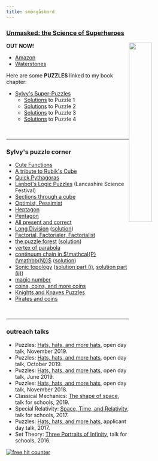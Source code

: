 ```yaml
---
title: smörgåsbord
---
```

<html>
<head>
<title>
Sylvy Anscombe
</title>
<link rel="stylesheet" type="text/css" href="/style.css?">
<script type="text/x-mathjax-config">
MathJax.Hub.Config({tex2jax: {inlineMath: [['$','$'],['\\(','\\)']]}
});
</script>
<script type="text/javascript" src="http://cdn.mathjax.org/mathjax/latest/MathJax.js?config=TeX-AMS-MML_HTMLorMML">
</script>
<script src="https://code.jquery.com/jquery-1.10.2.js"></script>
<script>
var menumode = "smorgasbord";
$(function(){$("#menu").load("./menu.js");});
</script>
</head>

<body>


<div id="nav">
<div id="menu">
</div>
</div>

<div id="section">

<h3><a class="linkdebugmain" href="https://www.waterstones.com/book/unmasked/s-anscombe/n-danino/9781912979080?fbclid=IwAR2kkLuFbVRS0TvOr9etGZMB2E45oH8KkBVce9FdiyK7Mg01zQ-5km-6hlo">Unmasked: the Science of Superheroes</a></h3>

<img src="/sylvy.jpg" width="35%" style="float:right;">
<b>OUT NOW!</b>
<ul>
<li><a href="https://www.amazon.co.uk/Unmasked-Science-Superheroes-Robert-Walsh/dp/191297908X/ref=sr_1_1?keywords=unmasked%3A+the+science+of+superheroes&qid=1583537025&sr=8-1">Amazon</a></li>
<li><a href="https://www.waterstones.com/book/unmasked/robert-walsh/sarita-robsinson/9781912979080">Waterstones</a></li>
</ul>
Here are some <b>PUZZLES</b> linked to my book chapter:
<ul>
<li><a href="https://drive.google.com/open?id=1K-xXXL_MDcRIw9oqBXxBkids8Tl2Re_h">Sylvy's Super-Puzzles</a>
<ul>
<li><a href="https://drive.google.com/open?id=1wRbmZ1NnrsDi8owL3eR67jT6qxY08q15">Solutions</a> to Puzzle 1</li>
<li><a href="https://drive.google.com/open?id=1FMIm128PyFPKjqdvzH1HVODcymrDQImU">Solutions</a> to Puzzle 2</li>
<li><a href="https://drive.google.com/open?id=1eJuCq47qeHz4Rfd2CNA6HNJZ3k5jwQ1f">Solutions</a> to Puzzle 3</li>
<li><a href="https://drive.google.com/open?id=1-ygDZoILj3275DNXMXMRT27L7ij6tEp8">Solutions</a> to Puzzle 4</li>
</ul>
</li>
</ul>

<br>

<hr>

<h3>Sylvy's puzzle corner</h3>

<ul>

<li><a href="https://drive.google.com/file/d/1Y1f2rfKFNoUjqvpLnxobaEXha8kieE4C/view?usp=sharing">Cute Functions</a></li>
<li><a href="https://drive.google.com/open?id=1tB2ceF85zjMHMrlukyXEf2utWGk3PJQP">A tribute to Rubik's Cube</a></li>
<li><a href="https://drive.google.com/open?id=1HCCLIiGS2ZN34gsOxerLYGKWJQ2A6LnX">Quick Pythagoras</a></li>
<li><a href="http://www.lancashiresciencefestival.co.uk/wp-content/uploads/2018/07/LanBots-Logic-Puzzles-with-Sylvy-Anscombe.pdf">Lanbot's Logic Puzzles</a> (Lancashire Science Festival)</li>
<li><a href="https://drive.google.com/open?id=1u_NX6uAT93VMB0dWBZ7H-ormCrMrvunj">Sections through a cube</a></li>
<li><a href="https://drive.google.com/open?id=1qw4hcQVZuDdAIN7PVrJFyGeFI9-diA3K">Optimist, Pessimist</a></li>
<li><a href="https://drive.google.com/open?id=18VD2zNDJ8hqHkcfm31bhq0r1RD2BP7_L">Heptagon</a></li>
<li><a href="https://drive.google.com/open?id=1C7FPQGbc-vId4bIBpV80zd5vjlODTs1C">Pentagon</a></li>
<li><a href="https://drive.google.com/open?id=1K_bxWt_s-gOUMPh3kr09PwLfbLG4ltHJ">All present and correct</a></li>
<li><a href="https://drive.google.com/open?id=1sqPjD3kr-AVhtlYdnC8aiK3EzGgzSqKt">Long Division</a>
(<a href="https://drive.google.com/open?id=1-uXa83mTjN0bqq_PQA50opMN65vxL1su">solution</a>)</li>
<li><a href="https://drive.google.com/open?id=1zi9g_C_2DwsdwjM502mbQgqR5IEmHKvv">Factorial, Factorialer, Factorialist</a></li>
<li><a href="https://drive.google.com/open?id=0B6bVmoUt7QTXNEZndDdxLXU0SFk">the puzzle forest</a>
(<a href="https://drive.google.com/open?id=0B6bVmoUt7QTXeGRLWjE4SmZLSnc">solution</a>)</li>
<li><a href="https://sylvyanscombe.wordpress.com/2015/11/10/puzzle-corner-sylvys-puzzle-5/">vertex of parabola</a></li>
<li><a href="https://sylvyanscombe.wordpress.com/2015/10/28/sylvys-weekly-puzzle-4/">continuum chain in $\mathcal{P}(\mathbb{N})$</a>
(<a href="https://sylvyanscombe.wordpress.com/2015/12/18/puzzle-corner-solution-to-sylvys-puzzle-4/">solution</a>)</li>
<li><a href="https://sylvyanscombe.wordpress.com/2015/10/14/sylvys-weekly-puzzle-3/">Sonic topology</a>
(<a href="https://sylvyanscombe.wordpress.com/2015/10/28/sylvys-weekly-puzzle-3-solution-part-i/">solution part (i)</a>,
<a href="https://sylvyanscombe.wordpress.com/2015/11/10/sylvys-weekly-puzzle-3-solution-part-ii/">solution part (ii)</a>)</li>
<li><a href="https://drive.google.com/open?id=1rvjFVInD3iZtZ7yJK_LJnPMunG7ZaWnK">magic number</a></li>
<li><a href="https://drive.google.com/open?id=1mAd5D5rg_gJ24VKEb5f6j69ICRuPzb5q">coins, coins, and more coins</a></li>
<li><a href="https://drive.google.com/open?id=1dBMwVTqsjnDuiwT3ObaYLPI5c8DL0zT0">Knights and Knaves Puzzles</a></li>
<li><a href="https://drive.google.com/file/d/0B6bVmoUt7QTXdzRlNERaZEVYLVk/view?usp=sharing">Pirates and coins</a></li>

</ul>

<!--
<a name="misc"></a>

<br>
<hr>

	<h3>miscellany of fun maths</h3>

	<ul>
	<li>Analysis: <a href="https://drive.google.com/open?id=1ZhW7-zUUB8RayZt7QXKV1t05qzp_GsQl">a few tricky questions</a> about convergence and continuity</li>
-->
<!--
<li>Strategy/Set Theory: Hat problems (joint work with <a href="">Rob Leek</a>)</li>
<li>Euler characteristic, graphs, solids</li>
<li>Tennis</li>
<li>Kittens</li>
<li>naive calculus</li>
<li>non-Euclidean geometry</li>
<li>Rigid structure of Platonic solids, lengths, areas, and volumes</li>
<li>colourings of solids</li>
<li>Spinning Platonic Solids</li>
<li>Conic sections</li>
<li>Four switches, levers</li>
<li>Hairy Ball Theorem</li>
<li>Pancake Theorem, Red and blue points on the plane</li>
<li>Permutations with jam</li>
<li>Homogeneity, random graph, $(\mathbb{Q},<)$, back-and-forth</li>
</ul>
-->

<br>

<hr>

<h3>outreach talks</h3>

<ul>
<li>Puzzles: <a href="https://drive.google.com/open?id=1eRqj-A6q05ynuF0gFdmdLlzcNR156RLW">Hats, hats, and more hats</a>, open day talk, November 2019.</li>
<li>Puzzles: <a href="https://drive.google.com/open?id=1oD4068p2Syn592eL7c1GTnTWy811Ej83">Hats, hats, and more hats</a>, open day talk, October 2019.</li>
<li>Puzzles: <a href="https://drive.google.com/open?id=1j2KDC1HJT0EvARMgLsR3owru02GW0_Zd">Hats, hats, and more hats</a>, open day talk, June 2019.</li>
<li>Puzzles: <a href="https://drive.google.com/file/d/16upRZMhJ390JKjS1NTPswtYguRw0UHGX/view?usp=sharing">Hats, hats, and more hats</a>, open day talk, November 2018.</li>
<li>Classical Mechanics: <a href="https://drive.google.com/open?id=1buzUlM53xO7g-ypTGByyi8nizZP66BI7">The shape of space</a>, talk for schools, 2019.</li>
<li>Special Relativity: <a href="https://drive.google.com/open?id=1NYQ_7u_t5PZj0s7-FxAAj2XbVeVyRUXG">Space, Time, and Relativity</a>, talk for schools, 2017.</li>
<li>Puzzles: <a href="https://drive.google.com/open?id=0B6bVmoUt7QTXanpPdndZcE9pdzY4UGVlX0pQckpJYW12aUJN">Hats, hats, and more hats</a>, applicant day talk, 2017.</li>
<li>Set Theory: <a href="https://drive.google.com/open?id=0B6bVmoUt7QTXc1ZsM3E4U1RUMDA">Three Portraits of Infinity</a>, talk for schools, 2016.</li>
<!--
	<li>Logic: <a href="https://drive.google.com/open?id=0B6bVmoUt7QTXT0ZpZ252ZUFVaDg">Logic, Puzzles, and G&ouml;del's Incompleteness Theorems</a>, talk for schools, 2014.</li>
	<li>Set Theory: <a href="https://drive.google.com/open?id=0B6bVmoUt7QTXT2kySmJuQXpfeTA">Cantor's Infinities</a>, talk for schools, 2011.</li>
-->
</ul>


</div>

<!-- Start of StatCounter Code for Default Guide -->
<script type="text/javascript">
var sc_project=9709089;
var sc_invisible=1;
var sc_security="060d3b77";
var scJsHost = (("https:" == document.location.protocol) ?
"https://secure." : "http://www.");
document.write("<sc"+"ript type='text/javascript' src='" +
scJsHost+
"statcounter.com/counter/counter.js'></"+"script>");
</script>
<noscript>
<div class="statcounter">
<a title="free hit
counter" href="http://statcounter.com/" target="_blank">
<img
class="statcounter"
src="http://c.statcounter.com/9709089/0/060d3b77/1/"
alt="free hit counter"></a></div>
</noscript>
<!-- End of StatCounter Code for Default Guide -->

</body>
</html>
